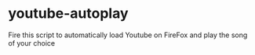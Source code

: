 # youtube-autoplay
Fire this script to automatically load Youtube on FireFox and play the song of your choice

